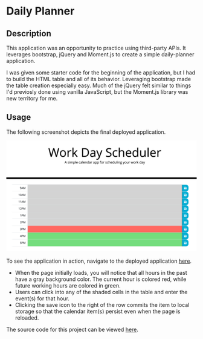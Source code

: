 # Daily Planner

## Description

This application was an opportunity to practice using third-party APIs. It leverages bootstrap, jQuery and Moment.js to create a simple daily-planner application.

I was given some starter code for the beginning of the application, but I had to build the HTML table and all of its behavior. Leveraging bootstrap made the table creation especially easy. Much of the jQuery felt similar to things I'd previosly done using vanilla JavaScript, but the Moment.js library was new territory for me.


## Usage

The following screenshot depicts the final deployed application. 

![Daily Planner](./assets/images/daily-planner-app.png)

To see the application in action, navigate to the deployed application [here](https://cleave13.github.io/daily-planner/).

- When the page initially loads, you will notice that all hours in the past have a gray background color. The current hour is colored red, while future working hours are colored in green.
- Users can click into any of the shaded cells in the table and enter the event(s) for that hour.
- Clicking the save icon to the right of the row commits the item to local storage so that the calendar item(s) persist even when the page is reloaded.

The source code for this project can be viewed [here](https://github.com/cleave13/daily-planner/).
